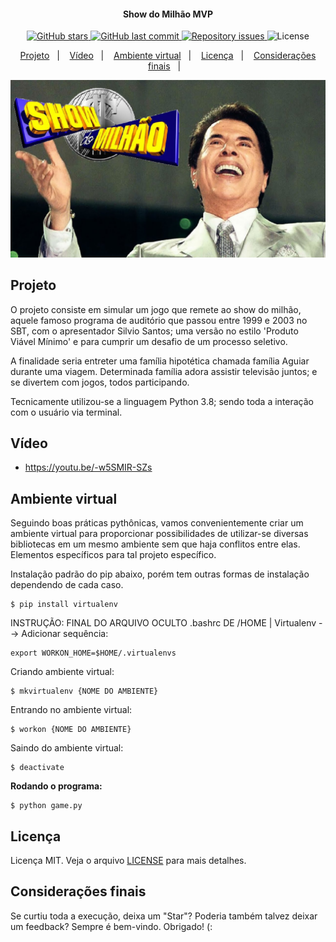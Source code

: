 <h4 align="center">
    Show do Milhão MVP
</h4>
<p align="center">
  <a href="https://github.com/jonathanmagliano/game-show_do_milhao/stars">
    <img alt="GitHub stars" src="https://img.shields.io/github/stars/jonathanmagliano/game-show_do_milhao">
  </a>
  
  <a href="https://github.com/jonathanmagliano/game-show_do_milhao/commits/master">
    <img alt="GitHub last commit" src="https://img.shields.io/github/last-commit/jonathanmagliano/game-show_do_milhao">
  </a>

  <a href="https://github.com/jonathanmagliano/game-show_do_milhao/issues">
    <img alt="Repository issues" src="https://img.shields.io/github/issues/jonathanmagliano/game-show_do_milhao">
  </a>

  <img alt="License" src="https://img.shields.io/badge/license-MIT-brightgreen">
</p>

<p align="center">
  <a href="#projeto">Projeto</a>&nbsp;&nbsp;&nbsp;|&nbsp;&nbsp;&nbsp;	
  <a href="#vídeo">Vídeo</a>&nbsp;&nbsp;&nbsp;|&nbsp;&nbsp;&nbsp;
  <a href="#ambiente-virtual">Ambiente virtual</a>&nbsp;&nbsp;&nbsp;|&nbsp;&nbsp;&nbsp;
  <a href="#licença">Licença</a>&nbsp;&nbsp;&nbsp;|&nbsp;&nbsp;&nbsp;
  <a href="#considerações-finais">Considerações finais</a>&nbsp;&nbsp;&nbsp;|&nbsp;&nbsp;&nbsp;
</p>

![img](game_maoe.jpeg)

## Projeto
O projeto consiste em simular um jogo que remete ao show do milhão, aquele famoso programa de auditório que passou entre 1999 e 2003 no SBT, com o apresentador Silvio Santos; uma versão no estilo 'Produto Viável Mínimo' e para cumprir um desafio de um processo seletivo.

A finalidade seria entreter uma família hipotética chamada família Aguiar durante uma viagem. Determinada família adora assistir televisão juntos; e se divertem com jogos, todos participando.

Tecnicamente utilizou-se a linguagem Python 3.8; sendo toda a interação com o usuário via terminal.

## Vídeo
- https://youtu.be/-w5SMIR-SZs

## Ambiente virtual
Seguindo boas práticas pythônicas, vamos convenientemente criar um ambiente virtual
para proporcionar possibilidades de utilizar-se diversas bibliotecas em um mesmo ambiente
sem que haja conflitos entre elas.
Elementos específicos para tal projeto específico.

Instalação padrão do pip abaixo, porém tem outras formas de instalação dependendo de cada caso.
```
$ pip install virtualenv
```

INSTRUÇÃO:
FINAL DO ARQUIVO OCULTO .bashrc DE /HOME |
Virtualenv --> Adicionar sequência:
```
export WORKON_HOME=$HOME/.virtualenvs
```

Criando ambiente virtual:
```
$ mkvirtualenv {NOME DO AMBIENTE}
```

Entrando no ambiente virtual:
```
$ workon {NOME DO AMBIENTE}
```

Saindo do ambiente virtual:
```
$ deactivate
```

**Rodando o programa:**
```
$ python game.py
```

## Licença
Licença MIT. Veja o arquivo [LICENSE](LICENSE.md) para mais detalhes.

## Considerações finais
Se curtiu toda a execução, deixa um "Star"?
Poderia também talvez deixar um feedback? Sempre é bem-vindo. Obrigado! (:
